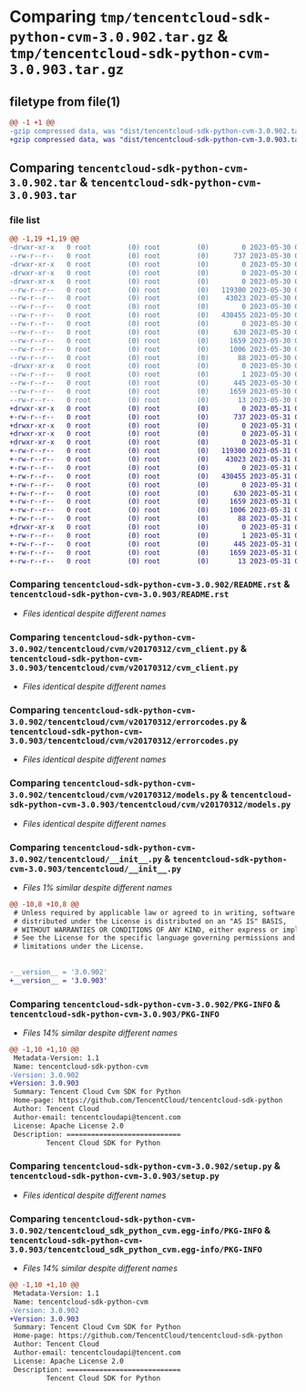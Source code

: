 # Comparing `tmp/tencentcloud-sdk-python-cvm-3.0.902.tar.gz` & `tmp/tencentcloud-sdk-python-cvm-3.0.903.tar.gz`

## filetype from file(1)

```diff
@@ -1 +1 @@
-gzip compressed data, was "dist/tencentcloud-sdk-python-cvm-3.0.902.tar", last modified: Tue May 30 00:20:28 2023, max compression
+gzip compressed data, was "dist/tencentcloud-sdk-python-cvm-3.0.903.tar", last modified: Wed May 31 02:08:43 2023, max compression
```

## Comparing `tencentcloud-sdk-python-cvm-3.0.902.tar` & `tencentcloud-sdk-python-cvm-3.0.903.tar`

### file list

```diff
@@ -1,19 +1,19 @@
-drwxr-xr-x   0 root         (0) root         (0)        0 2023-05-30 00:20:28.000000 tencentcloud-sdk-python-cvm-3.0.902/
--rw-r--r--   0 root         (0) root         (0)      737 2023-05-30 00:20:28.000000 tencentcloud-sdk-python-cvm-3.0.902/README.rst
-drwxr-xr-x   0 root         (0) root         (0)        0 2023-05-30 00:20:28.000000 tencentcloud-sdk-python-cvm-3.0.902/tencentcloud/
-drwxr-xr-x   0 root         (0) root         (0)        0 2023-05-30 00:20:28.000000 tencentcloud-sdk-python-cvm-3.0.902/tencentcloud/cvm/
-drwxr-xr-x   0 root         (0) root         (0)        0 2023-05-30 00:20:28.000000 tencentcloud-sdk-python-cvm-3.0.902/tencentcloud/cvm/v20170312/
--rw-r--r--   0 root         (0) root         (0)   119300 2023-05-30 00:20:28.000000 tencentcloud-sdk-python-cvm-3.0.902/tencentcloud/cvm/v20170312/cvm_client.py
--rw-r--r--   0 root         (0) root         (0)    43023 2023-05-30 00:20:28.000000 tencentcloud-sdk-python-cvm-3.0.902/tencentcloud/cvm/v20170312/errorcodes.py
--rw-r--r--   0 root         (0) root         (0)        0 2023-05-30 00:20:28.000000 tencentcloud-sdk-python-cvm-3.0.902/tencentcloud/cvm/v20170312/__init__.py
--rw-r--r--   0 root         (0) root         (0)   430455 2023-05-30 00:20:28.000000 tencentcloud-sdk-python-cvm-3.0.902/tencentcloud/cvm/v20170312/models.py
--rw-r--r--   0 root         (0) root         (0)        0 2023-05-30 00:20:28.000000 tencentcloud-sdk-python-cvm-3.0.902/tencentcloud/cvm/__init__.py
--rw-r--r--   0 root         (0) root         (0)      630 2023-05-30 00:20:28.000000 tencentcloud-sdk-python-cvm-3.0.902/tencentcloud/__init__.py
--rw-r--r--   0 root         (0) root         (0)     1659 2023-05-30 00:20:28.000000 tencentcloud-sdk-python-cvm-3.0.902/PKG-INFO
--rw-r--r--   0 root         (0) root         (0)     1006 2023-05-30 00:20:28.000000 tencentcloud-sdk-python-cvm-3.0.902/setup.py
--rw-r--r--   0 root         (0) root         (0)       88 2023-05-30 00:20:28.000000 tencentcloud-sdk-python-cvm-3.0.902/setup.cfg
-drwxr-xr-x   0 root         (0) root         (0)        0 2023-05-30 00:20:28.000000 tencentcloud-sdk-python-cvm-3.0.902/tencentcloud_sdk_python_cvm.egg-info/
--rw-r--r--   0 root         (0) root         (0)        1 2023-05-30 00:20:28.000000 tencentcloud-sdk-python-cvm-3.0.902/tencentcloud_sdk_python_cvm.egg-info/dependency_links.txt
--rw-r--r--   0 root         (0) root         (0)      445 2023-05-30 00:20:28.000000 tencentcloud-sdk-python-cvm-3.0.902/tencentcloud_sdk_python_cvm.egg-info/SOURCES.txt
--rw-r--r--   0 root         (0) root         (0)     1659 2023-05-30 00:20:28.000000 tencentcloud-sdk-python-cvm-3.0.902/tencentcloud_sdk_python_cvm.egg-info/PKG-INFO
--rw-r--r--   0 root         (0) root         (0)       13 2023-05-30 00:20:28.000000 tencentcloud-sdk-python-cvm-3.0.902/tencentcloud_sdk_python_cvm.egg-info/top_level.txt
+drwxr-xr-x   0 root         (0) root         (0)        0 2023-05-31 02:08:43.000000 tencentcloud-sdk-python-cvm-3.0.903/
+-rw-r--r--   0 root         (0) root         (0)      737 2023-05-31 02:08:43.000000 tencentcloud-sdk-python-cvm-3.0.903/README.rst
+drwxr-xr-x   0 root         (0) root         (0)        0 2023-05-31 02:08:43.000000 tencentcloud-sdk-python-cvm-3.0.903/tencentcloud/
+drwxr-xr-x   0 root         (0) root         (0)        0 2023-05-31 02:08:43.000000 tencentcloud-sdk-python-cvm-3.0.903/tencentcloud/cvm/
+drwxr-xr-x   0 root         (0) root         (0)        0 2023-05-31 02:08:43.000000 tencentcloud-sdk-python-cvm-3.0.903/tencentcloud/cvm/v20170312/
+-rw-r--r--   0 root         (0) root         (0)   119300 2023-05-31 02:08:43.000000 tencentcloud-sdk-python-cvm-3.0.903/tencentcloud/cvm/v20170312/cvm_client.py
+-rw-r--r--   0 root         (0) root         (0)    43023 2023-05-31 02:08:43.000000 tencentcloud-sdk-python-cvm-3.0.903/tencentcloud/cvm/v20170312/errorcodes.py
+-rw-r--r--   0 root         (0) root         (0)        0 2023-05-31 02:08:43.000000 tencentcloud-sdk-python-cvm-3.0.903/tencentcloud/cvm/v20170312/__init__.py
+-rw-r--r--   0 root         (0) root         (0)   430455 2023-05-31 02:08:43.000000 tencentcloud-sdk-python-cvm-3.0.903/tencentcloud/cvm/v20170312/models.py
+-rw-r--r--   0 root         (0) root         (0)        0 2023-05-31 02:08:43.000000 tencentcloud-sdk-python-cvm-3.0.903/tencentcloud/cvm/__init__.py
+-rw-r--r--   0 root         (0) root         (0)      630 2023-05-31 02:08:43.000000 tencentcloud-sdk-python-cvm-3.0.903/tencentcloud/__init__.py
+-rw-r--r--   0 root         (0) root         (0)     1659 2023-05-31 02:08:43.000000 tencentcloud-sdk-python-cvm-3.0.903/PKG-INFO
+-rw-r--r--   0 root         (0) root         (0)     1006 2023-05-31 02:08:43.000000 tencentcloud-sdk-python-cvm-3.0.903/setup.py
+-rw-r--r--   0 root         (0) root         (0)       88 2023-05-31 02:08:43.000000 tencentcloud-sdk-python-cvm-3.0.903/setup.cfg
+drwxr-xr-x   0 root         (0) root         (0)        0 2023-05-31 02:08:43.000000 tencentcloud-sdk-python-cvm-3.0.903/tencentcloud_sdk_python_cvm.egg-info/
+-rw-r--r--   0 root         (0) root         (0)        1 2023-05-31 02:08:43.000000 tencentcloud-sdk-python-cvm-3.0.903/tencentcloud_sdk_python_cvm.egg-info/dependency_links.txt
+-rw-r--r--   0 root         (0) root         (0)      445 2023-05-31 02:08:43.000000 tencentcloud-sdk-python-cvm-3.0.903/tencentcloud_sdk_python_cvm.egg-info/SOURCES.txt
+-rw-r--r--   0 root         (0) root         (0)     1659 2023-05-31 02:08:43.000000 tencentcloud-sdk-python-cvm-3.0.903/tencentcloud_sdk_python_cvm.egg-info/PKG-INFO
+-rw-r--r--   0 root         (0) root         (0)       13 2023-05-31 02:08:43.000000 tencentcloud-sdk-python-cvm-3.0.903/tencentcloud_sdk_python_cvm.egg-info/top_level.txt
```

### Comparing `tencentcloud-sdk-python-cvm-3.0.902/README.rst` & `tencentcloud-sdk-python-cvm-3.0.903/README.rst`

 * *Files identical despite different names*

### Comparing `tencentcloud-sdk-python-cvm-3.0.902/tencentcloud/cvm/v20170312/cvm_client.py` & `tencentcloud-sdk-python-cvm-3.0.903/tencentcloud/cvm/v20170312/cvm_client.py`

 * *Files identical despite different names*

### Comparing `tencentcloud-sdk-python-cvm-3.0.902/tencentcloud/cvm/v20170312/errorcodes.py` & `tencentcloud-sdk-python-cvm-3.0.903/tencentcloud/cvm/v20170312/errorcodes.py`

 * *Files identical despite different names*

### Comparing `tencentcloud-sdk-python-cvm-3.0.902/tencentcloud/cvm/v20170312/models.py` & `tencentcloud-sdk-python-cvm-3.0.903/tencentcloud/cvm/v20170312/models.py`

 * *Files identical despite different names*

### Comparing `tencentcloud-sdk-python-cvm-3.0.902/tencentcloud/__init__.py` & `tencentcloud-sdk-python-cvm-3.0.903/tencentcloud/__init__.py`

 * *Files 1% similar despite different names*

```diff
@@ -10,8 +10,8 @@
 # Unless required by applicable law or agreed to in writing, software
 # distributed under the License is distributed on an "AS IS" BASIS,
 # WITHOUT WARRANTIES OR CONDITIONS OF ANY KIND, either express or implied.
 # See the License for the specific language governing permissions and
 # limitations under the License.
 
 
-__version__ = '3.0.902'
+__version__ = '3.0.903'
```

### Comparing `tencentcloud-sdk-python-cvm-3.0.902/PKG-INFO` & `tencentcloud-sdk-python-cvm-3.0.903/PKG-INFO`

 * *Files 14% similar despite different names*

```diff
@@ -1,10 +1,10 @@
 Metadata-Version: 1.1
 Name: tencentcloud-sdk-python-cvm
-Version: 3.0.902
+Version: 3.0.903
 Summary: Tencent Cloud Cvm SDK for Python
 Home-page: https://github.com/TencentCloud/tencentcloud-sdk-python
 Author: Tencent Cloud
 Author-email: tencentcloudapi@tencent.com
 License: Apache License 2.0
 Description: ============================
         Tencent Cloud SDK for Python
```

### Comparing `tencentcloud-sdk-python-cvm-3.0.902/setup.py` & `tencentcloud-sdk-python-cvm-3.0.903/setup.py`

 * *Files identical despite different names*

### Comparing `tencentcloud-sdk-python-cvm-3.0.902/tencentcloud_sdk_python_cvm.egg-info/PKG-INFO` & `tencentcloud-sdk-python-cvm-3.0.903/tencentcloud_sdk_python_cvm.egg-info/PKG-INFO`

 * *Files 14% similar despite different names*

```diff
@@ -1,10 +1,10 @@
 Metadata-Version: 1.1
 Name: tencentcloud-sdk-python-cvm
-Version: 3.0.902
+Version: 3.0.903
 Summary: Tencent Cloud Cvm SDK for Python
 Home-page: https://github.com/TencentCloud/tencentcloud-sdk-python
 Author: Tencent Cloud
 Author-email: tencentcloudapi@tencent.com
 License: Apache License 2.0
 Description: ============================
         Tencent Cloud SDK for Python
```

